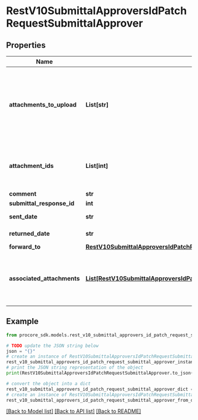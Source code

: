 # RestV10SubmittalApproversIdPatchRequestSubmittalApprover


## Properties

Name | Type | Description | Notes
------------ | ------------- | ------------- | -------------
**attachments_to_upload** | **List[str]** | Submittal Approver&#39;s Attachments. To upload attachments you must upload the entire payload as &#x60;multipart/form-data&#x60; content-type and specify each parameter as form-data together with &#x60;attachments_to_upload[]&#x60; as files. | [optional] 
**attachment_ids** | **List[int]** | Submittal Approver&#39;s Attachment IDs. The Attachments specified here will be saved as attachments through the request. | [optional] 
**comment** | **str** |  | [optional] 
**submittal_response_id** | **int** |  | 
**sent_date** | **str** | Parameter is only available to admins. | [optional] 
**returned_date** | **str** | Parameter is only available to admins. | [optional] 
**forward_to** | [**RestV10SubmittalApproversIdPatchRequestSubmittalApproverForwardTo**](RestV10SubmittalApproversIdPatchRequestSubmittalApproverForwardTo.md) |  | [optional] 
**associated_attachments** | [**List[RestV10SubmittalApproversIdPatchRequestSubmittalApproverAssociatedAttachmentsInner]**](RestV10SubmittalApproversIdPatchRequestSubmittalApproverAssociatedAttachmentsInner.md) | Submital Approver&#39;s Attachments to be carried forward. The Attachments specified here will be carried forward to the next person in the workflow. | [optional] 

## Example

```python
from procore_sdk.models.rest_v10_submittal_approvers_id_patch_request_submittal_approver import RestV10SubmittalApproversIdPatchRequestSubmittalApprover

# TODO update the JSON string below
json = "{}"
# create an instance of RestV10SubmittalApproversIdPatchRequestSubmittalApprover from a JSON string
rest_v10_submittal_approvers_id_patch_request_submittal_approver_instance = RestV10SubmittalApproversIdPatchRequestSubmittalApprover.from_json(json)
# print the JSON string representation of the object
print(RestV10SubmittalApproversIdPatchRequestSubmittalApprover.to_json())

# convert the object into a dict
rest_v10_submittal_approvers_id_patch_request_submittal_approver_dict = rest_v10_submittal_approvers_id_patch_request_submittal_approver_instance.to_dict()
# create an instance of RestV10SubmittalApproversIdPatchRequestSubmittalApprover from a dict
rest_v10_submittal_approvers_id_patch_request_submittal_approver_from_dict = RestV10SubmittalApproversIdPatchRequestSubmittalApprover.from_dict(rest_v10_submittal_approvers_id_patch_request_submittal_approver_dict)
```
[[Back to Model list]](../README.md#documentation-for-models) [[Back to API list]](../README.md#documentation-for-api-endpoints) [[Back to README]](../README.md)


